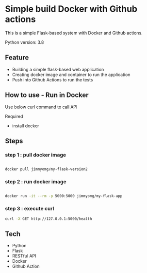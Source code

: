 # Simple build Docker with Github actions 
This is a simple Flask-based system with Docker and Github actions.

Python version: 3.8

## Feature 
- Building a simple flask-based web application
- Creating docker image and container to run the application
- Push into Github Actions to run the tests

## How to use - Run in Docker
Use below curl command to call API

Required 
- install docker
  
## Steps 
### step 1 : pull docker image

```bash

docker pull jimmyomg/my-flask-version2

```

### step 2 : run docker image

```bash

docker run -it --rm -p 5000:5000 jimmyomg/my-flask-app

```
### step 3 : execute curl

```bash
curl -X GET http://127.0.0.1:5000/health
```

## Tech 
- Python
- Flask
- RESTful API
- Docker
- Github Action



